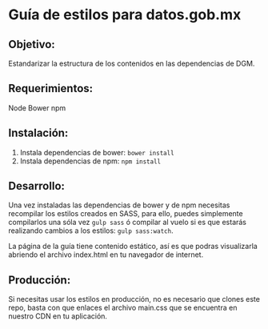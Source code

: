 # Guía de estilos para datos.gob.mx

## Objetivo:

Estandarizar la estructura de los contenidos en las dependencias de DGM.

## Requerimientos:

Node
Bower
npm

## Instalación:

1. Instala dependencias de bower: `bower install`
2. Instala dependencias de npm: `npm install`

## Desarrollo:

Una vez instaladas las dependencias de bower y de npm necesitas recompilar los estilos creados en SASS, para ello, puedes simplemente compilarlos una sóla vez `gulp sass` ó compilar al vuelo si es que estarás realizando cambios a los estilos: `gulp sass:watch`.

La página de la guía tiene contenido estático, así es que podras visualizarla abriendo el archivo index.html en tu navegador de internet.

## Producción:

Si necesitas usar los estilos en producción, no es necesario que clones este repo, basta con que enlaces el archivo main.css que se encuentra en nuestro CDN en tu aplicación.
